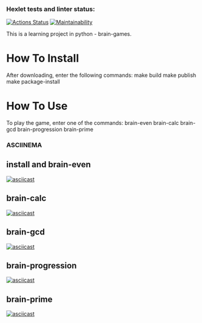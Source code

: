 ### Hexlet tests and linter status:
[![Actions Status](https://github.com/coder108-gh/python-project-49/actions/workflows/hexlet-check.yml/badge.svg)](https://github.com/coder108-gh/python-project-49/actions)
[![Maintainability](https://api.codeclimate.com/v1/badges/2bdced7337f6c88aff2f/maintainability)](https://codeclimate.com/github/coder108-gh/python-project-49/maintainability)

This is a learning project in python - brain-games.

# How To Install
After downloading, enter the following commands:
make build
make publish
make package-install

# How To Use
To play the game, enter one of the commands:
brain-even
brain-calc
brain-gcd
brain-progression
brain-prime


### ASCIINEMA
## install and brain-even
[![asciicast](https://asciinema.org/a/H0uTHPSNUBrJT2oxeIFM4Gnr5.svg)](https://asciinema.org/a/H0uTHPSNUBrJT2oxeIFM4Gnr5)
## brain-calc
[![asciicast](https://asciinema.org/a/UrwCvQSKdqpTvWUu7y0VRFhj2.svg)](https://asciinema.org/a/UrwCvQSKdqpTvWUu7y0VRFhj2)
## brain-gcd
[![asciicast](https://asciinema.org/a/6b4YPq07INztxElClO8G1q6Gw.svg)](https://asciinema.org/a/6b4YPq07INztxElClO8G1q6Gw)
## brain-progression
[![asciicast](https://asciinema.org/a/wEfdsQSlwGMM14mox3wxvMemL.svg)](https://asciinema.org/a/wEfdsQSlwGMM14mox3wxvMemL)
## brain-prime
[![asciicast](https://asciinema.org/a/gj6bpduDhGqEQVsyyMA71Le3j.svg)](https://asciinema.org/a/gj6bpduDhGqEQVsyyMA71Le3j)
